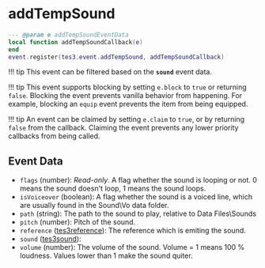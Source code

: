 <!---
	This file is autogenerated. Do not edit this file manually. Your changes will be ignored.
	More information: https://github.com/MWSE/MWSE/tree/master/docs
-->

# addTempSound



```lua
--- @param e addTempSoundEventData
local function addTempSoundCallback(e)
end
event.register(tes3.event.addTempSound, addTempSoundCallback)
```

!!! tip
	This event can be filtered based on the **`sound`** event data.

!!! tip
	This event supports blocking by setting `e.block` to `true` or returning `false`. Blocking the event prevents vanilla behavior from happening. For example, blocking an `equip` event prevents the item from being equipped.

!!! tip
	An event can be claimed by setting `e.claim` to `true`, or by returning `false` from the callback. Claiming the event prevents any lower priority callbacks from being called.

## Event Data

* `flags` (number): *Read-only*. A flag whether the sound is looping or not. 0 means the sound doesn't loop, 1 means the sound loops.
* `isVoiceover` (boolean): A flag whether the sound is a voiced line, which are usually found in the Sound\Vo data folder.
* `path` (string): The path to the sound to play, relative to Data Files\Sounds
* `pitch` (number): Pitch of the sound.
* `reference` ([tes3reference](../../types/tes3reference)): The reference which is emiting the sound.
* `sound` ([tes3sound](../../types/tes3sound)): 
* `volume` (number): The volume of the sound. Volume = 1 means 100 % loudness. Values lower than 1 make the sound quiter.

